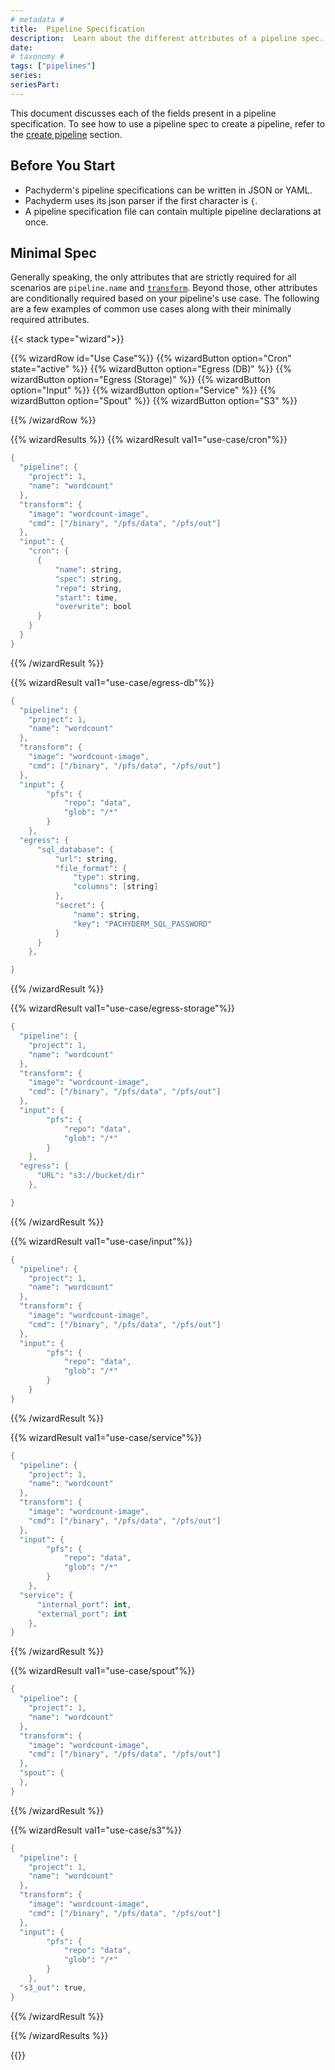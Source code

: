 ```yaml
---
# metadata # 
title:  Pipeline Specification
description:  Learn about the different attributes of a pipeline spec. 
date: 
# taxonomy #
tags: ["pipelines"]
series:
seriesPart:
---
```



This document discusses each of the fields present in a pipeline specification.
To see how to use a pipeline spec to create a pipeline, refer to the [create pipeline](../../how-tos/pipeline-operations/create-pipeline/#create-a-pipeline) section.

## Before You Start 
- Pachyderm's pipeline specifications can be written in JSON or YAML.
- Pachyderm uses its json parser if the first character is `{`.
- A pipeline specification file can contain multiple pipeline declarations at once.

<!-- 
## Manifest Format

### JSON Full Specifications

  ```s 
  {
    "pipeline": {
      "project": {
        "option": false,
        "name:" string
      },
      "name": string
    },
    "tf_job": {
      "tf_job": string,
    }
    "update": bool,
    [
      {
        "worker_id": string,
        "job_id": string,
        "datum_status" : {
          "started": timestamp,
          "data": []
        }
      }
    ],
    "reprocess": bool,
    "salt": string,
  }
 

  ```
## YAML Sample
  ```yaml
  pipeline:
    name: edges
  description: A pipeline that performs image edge detection by using the OpenCV library.
  input:
    pfs:
      glob: /*
      repo: images
  transform:
    cmd:
      - python3
      - /edges.py
    image: pachyderm/opencv
  ``` -->
 
## Minimal Spec 

Generally speaking, the only attributes that are strictly required for all scenarios are `pipeline.name` and [`transform`](./transform). Beyond those, other attributes are conditionally required based on your pipeline's use case. The following are a few examples of common use cases along with their minimally required attributes.

{{< stack type="wizard">}}

{{% wizardRow id="Use Case"%}}
{{% wizardButton option="Cron" state="active" %}}
{{% wizardButton option="Egress (DB)" %}}
{{% wizardButton option="Egress (Storage)" %}}
{{% wizardButton option="Input" %}}
{{% wizardButton option="Service" %}}
{{% wizardButton option="Spout" %}}
{{% wizardButton option="S3" %}}

{{% /wizardRow %}}

{{% wizardResults  %}}
{{% wizardResult val1="use-case/cron"%}}
```s
{
  "pipeline": {
    "project": 1,
    "name": "wordcount"
  },
  "transform": {
    "image": "wordcount-image",
    "cmd": ["/binary", "/pfs/data", "/pfs/out"]
  },
  "input": {
    "cron": {
      {
          "name": string,
          "spec": string,
          "repo": string,
          "start": time,
          "overwrite": bool
      }
    }
  }
}
```
{{% /wizardResult %}}

{{% wizardResult val1="use-case/egress-db"%}}
```s
{
  "pipeline": {
    "project": 1,
    "name": "wordcount"
  },
  "transform": {
    "image": "wordcount-image",
    "cmd": ["/binary", "/pfs/data", "/pfs/out"]
  },
  "input": {
        "pfs": {
            "repo": "data",
            "glob": "/*"
        }
    },
  "egress": {
      "sql_database": {
          "url": string,
          "file_format": {
              "type": string,
              "columns": [string]
          },
          "secret": {
              "name": string,
              "key": "PACHYDERM_SQL_PASSWORD"
          }
      }
    },

}
```
{{% /wizardResult %}}

{{% wizardResult val1="use-case/egress-storage"%}}
```s
{
  "pipeline": {
    "project": 1,
    "name": "wordcount"
  },
  "transform": {
    "image": "wordcount-image",
    "cmd": ["/binary", "/pfs/data", "/pfs/out"]
  },
  "input": {
        "pfs": {
            "repo": "data",
            "glob": "/*"
        }
    },
  "egress": {
      "URL": "s3://bucket/dir"
    },

}
```
{{% /wizardResult %}}

{{% wizardResult val1="use-case/input"%}}
```s
{
  "pipeline": {
    "project": 1,
    "name": "wordcount"
  },
  "transform": {
    "image": "wordcount-image",
    "cmd": ["/binary", "/pfs/data", "/pfs/out"]
  },
  "input": {
        "pfs": {
            "repo": "data",
            "glob": "/*"
        }
    }
}
```
{{% /wizardResult %}}

{{% wizardResult val1="use-case/service"%}}
```s
{
  "pipeline": {
    "project": 1,
    "name": "wordcount"
  },
  "transform": {
    "image": "wordcount-image",
    "cmd": ["/binary", "/pfs/data", "/pfs/out"]
  },
  "input": {
        "pfs": {
            "repo": "data",
            "glob": "/*"
        }
    },
  "service": {
      "internal_port": int,
      "external_port": int
    },
}
```
{{% /wizardResult %}}

{{% wizardResult val1="use-case/spout"%}}
```s
{
  "pipeline": {
    "project": 1,
    "name": "wordcount"
  },
  "transform": {
    "image": "wordcount-image",
    "cmd": ["/binary", "/pfs/data", "/pfs/out"]
  },
  "spout": {
  },
}
```
{{% /wizardResult %}}

{{% wizardResult val1="use-case/s3"%}}
```s
{
  "pipeline": {
    "project": 1,
    "name": "wordcount"
  },
  "transform": {
    "image": "wordcount-image",
    "cmd": ["/binary", "/pfs/data", "/pfs/out"]
  },
  "input": {
        "pfs": {
            "repo": "data",
            "glob": "/*"
        }
    },
  "s3_out": true,
}
```
{{% /wizardResult %}}

{{% /wizardResults %}}

{{</stack>}}


<!-- 
## Attributes 

### Project (optional)

`pipeline.project` is the namespace that your pipeline belongs to. Pachyderm ships with a default project named `Default`; however, you can create your own using `pachctl create project foo`. See [Project Operations](/tbd) for more details. 

### Name (required)

`pipeline.name` is the name of the pipeline that you are creating. Each
pipeline needs to have a unique name. Pipeline names must meet the following
requirements:

- Include only alphanumeric characters, `_` and `-`.
- Begin or end with only alphanumeric characters (not `_` or `-`).
- Not exceed 63 characters in length.


## PPS Mounts and File Access

### Mount Paths

The root mount point is at `/pfs`, which contains:

- `/pfs/input_name` which is where you would find the datum.
  - Each input will be found here by its name, which defaults to the repo
  name if not specified.
- `/pfs/out` which is where you write any output. -->
